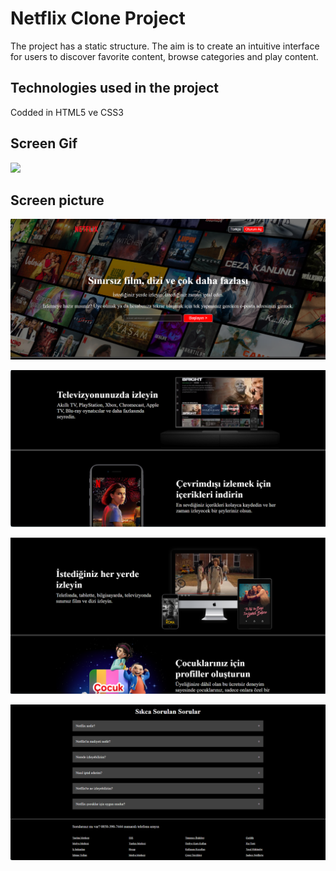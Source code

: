 <h1>Netflix Clone  Project</h1>

The project has a static structure. The aim is to create an intuitive interface for users to discover favorite content, browse categories and play content. 

<h2>Technologies used in the project</h2>

Codded in HTML5 ve CSS3 

<h2>Screen Gif</h2>

![](screen.gif)

<h2>Screen picture</h2>

![](Ekran%20görüntüsü%202024-02-13%20152519.png)

![](Ekran%20görüntüsü%202024-02-13%20152556.png)

![](Ekran%20görüntüsü%202024-02-13%20152615.png)

![](Ekran%20görüntüsü%202024-02-13%20152718.png)


